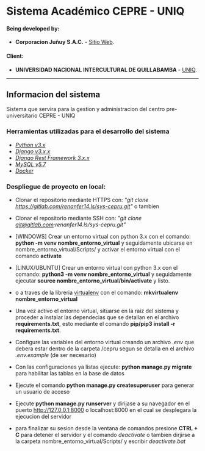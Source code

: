 # Sistema Académico CEPRE - UNIQ
#### **Being developed by**:
- **Corporacion Juñuy S.A.C.** - [Sitio Web](https://junuy.net.pe/).
#### **Client**:
- **UNIVERSIDAD NACIONAL INTERCULTURAL DE QUILLABAMBA** - [UNIQ](https://uniq.edu.pe/).
---
##

## Informacion del sistema 
Sistema que servira para la gestion y administracion del centro pre-universitario CEPRE - UNIQ
### **Herramientas utilizadas para el desarrollo del sistema**
* _[Python v3.x](https://www.python.org/)_
* _[Django v3.x.x](https://www.djangoproject.com)_
* _[Django Rest Framework 3.x.x](https://www.django-rest-framework.org/)_
* _[MySQL v5.7](https://www.mysql.com/)_
* _[Docker](https://www.docker.com)_

### **Despliegue de proyecto en local:**
* Clonar el repositorio mediante HTTPS con: _"git clone https://gitlab.com/renanfer14.ls/sys-cepru.git"_ o tambien
* Clonar el repositorio mediante SSH con: _"git clone git@gitlab.com:renanfer14.ls/sys-cepru.git"_

* [WINDOWS] Crear un entorno virtual con python 3.x con el comando: **python -m venv nombre_entorno_virtual** y seguidamente ubicarse en nombre_entorno_virtual/Scripts/ y activar el entorno virtual con el comando **activate**
* [LINUX/UBUNTU] Crear un entorno virtual con python 3.x con el comando: **python3 -m venv nombre_entorno_virtual** y seguidamente ejecutar **source nombre_entorno_virtual/bin/activate** y listo.
* o a traves de la libreria [virtualenv](https://developer.mozilla.org/es/docs/Learn/Server-side/Django/development_environment) con el comando: **mkvirtualenv nombre_entorno_virtual**
* Una vez activo el entorno virtual, situarse en la raiz del sistema y proceder a instalar las dependecias que se detallan en el archivo **requirements.txt**, esto mediante el comando **pip/pip3 install -r requirements.txt**.
* Configure las variables del entorno virtual creando un archivo *.env* que debera estar dentro de la carpeta /cepru segun se detalla en el archivo *.env.example* (de ser necesario)
* Con las configuraciones ya listas ejecute: **python manage.py migrate** para habilitar las tablas en la base de datos
* Ejecute el comando **python manage.py createsuperuser** para generar un usuario de acceso
* Ejecute **python manage.py runserver** y dirijase a su navegador en el puerto http://127.0.0.1:8000 o localhost:8000 en el cual se desplegara la ejecucion del servidor
* para finalizar su sesion desde la ventana de comandos presione **CTRL + C** para detener el servidor y el comando *deactivate* o tambien dirjirse a la carpeta nombre_entorno_virtual/Scripts/ y escribir *deactivate.bat*

